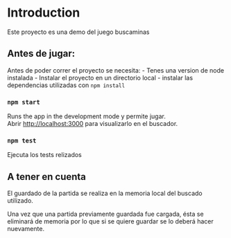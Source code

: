 # Introduction

Este proyecto es una demo del juego buscaminas

## Antes de jugar:

Antes de poder correr el proyecto se necesita: - Tenes una version de node instalada - Instalar el proyecto en un directorio local - instalar las dependencias utilizadas con `npm install`

### `npm start`

Runs the app in the development mode y permite jugar.\
Abrir [http://localhost:3000](http://localhost:3000) para visualizarlo en el buscador.

### `npm test`

Ejecuta los tests relizados

## A tener en cuenta

El guardado de la partida se realiza en la memoria local del buscado utilizado.

Una vez que una partida previamente guardada fue cargada, ésta se eliminará de memoria por lo que si se quiere guardar se lo deberá hacer nuevamente.
